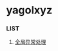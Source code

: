 # yagolxyz

### LIST

1. [全局异常处理](./src/main/java/com/example/yagolxyz/config/MyGlobalExceptionHandler.java)